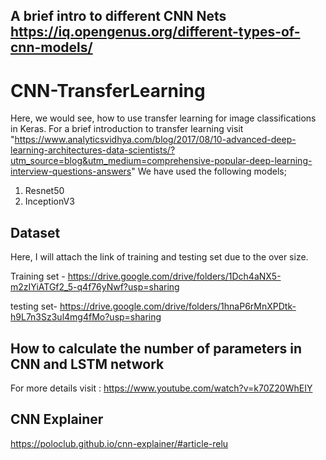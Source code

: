 ## A brief intro to different CNN Nets https://iq.opengenus.org/different-types-of-cnn-models/
# CNN-TransferLearning
Here, we would see, how to use transfer learning for image classifications in Keras. For a brief introduction to transfer learning visit "https://www.analyticsvidhya.com/blog/2017/08/10-advanced-deep-learning-architectures-data-scientists/?utm_source=blog&utm_medium=comprehensive-popular-deep-learning-interview-questions-answers"
We have used the following models;
1. Resnet50
2. InceptionV3

## Dataset
Here, I will attach the link of training and testing set due to the over size.

Training set - https://drive.google.com/drive/folders/1Dch4aNX5-m2zIYiATGf2_5-q4f76yNwf?usp=sharing 

testing set- https://drive.google.com/drive/folders/1hnaP6rMnXPDtk-h9L7n3Sz3ul4mg4fMo?usp=sharing

## How to calculate the number of parameters in CNN and LSTM network 
For more details visit : https://www.youtube.com/watch?v=k70Z20WhEIY

## CNN Explainer
https://poloclub.github.io/cnn-explainer/#article-relu
